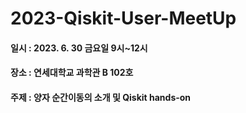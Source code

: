 # 2023-Qiskit-User-MeetUp

#### 일시 : 2023. 6. 30 금요일 9시~12시
#### 장소 : 연세대학교 과학관 B 102호
#### 주제 : 양자 순간이동의 소개 및 Qiskit hands-on


